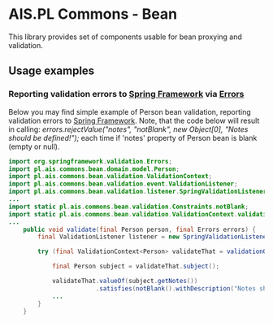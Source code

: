 # AIS.PL Commons - Bean

This library provides set of components usable for bean proxying and validation.

## Usage examples

### Reporting validation errors to [Spring Framework](http://projects.spring.io/spring-framework/) via [Errors](http://docs.spring.io/spring/docs/current/javadoc-api/org/springframework/validation/Errors.html)

Below you may find simple example of Person bean validation, reporting validation errors to [Spring Framework](http://projects.spring.io/spring-framework/).
Note, that the code below will result in calling: *errors.rejectValue("notes", "notBlank", new Object[0], "Notes should be defined!");*
each time if 'notes' property of Person bean is blank (empty or null).
```java
import org.springframework.validation.Errors;
import pl.ais.commons.bean.domain.model.Person;
import pl.ais.commons.bean.validation.ValidationContext;
import pl.ais.commons.bean.validation.event.ValidationListener;
import pl.ais.commons.bean.validation.listener.SpringValidationListener;
...
import static pl.ais.commons.bean.validation.Constraints.notBlank;
import static pl.ais.commons.bean.validation.ValidationContext.validationOf;
...
    public void validate(final Person person, final Errors errors) {                
        final ValidationListener listener = new SpringValidationListener(errors);

        try (final ValidationContext<Person> validateThat = validationOf(person).observedBy(listener)) {

            final Person subject = validateThat.subject();

            validateThat.valueOf(subject.getNotes())
                        .satisfies(notBlank().withDescription("Notes should be defined!"));
            ...                        
        }
    }    
``` 
 

